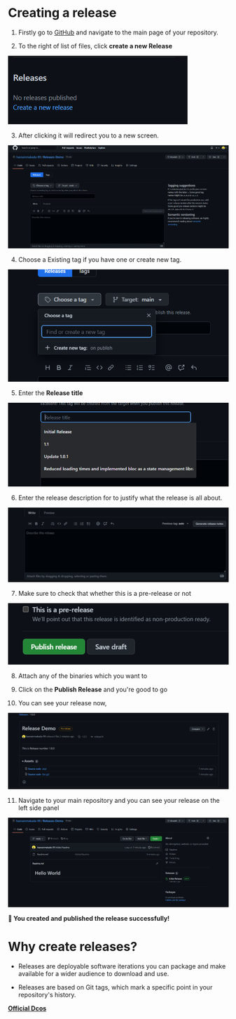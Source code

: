 # Creating a release

1. Firstly go to [GitHub](https://github.com) and navigate to the main page of your repository.

2. To the right of list of files, click **create a new Release**

![Img1](https://raw.githubusercontent.com/hasnainmakada-99/Releases-Demo/main/.github/images/OS%20Images/Img1.png)

3. After clicking it will redirect you to a new screen.

![Img2](https://raw.githubusercontent.com/hasnainmakada-99/Releases-Demo/main/.github/images/OS%20Images/Img2.png)

4. Choose a Existing tag if you have one or create new tag.

![Img3](https://raw.githubusercontent.com/hasnainmakada-99/Releases-Demo/main/.github/images/OS%20Images/Img3.png)

5. Enter the **Release title**

![Img4](https://raw.githubusercontent.com/hasnainmakada-99/Releases-Demo/main/.github/images/OS%20Images/Img4.png)

6. Enter the release description for to justify what the release is all about.
   
![Img5](https://raw.githubusercontent.com/hasnainmakada-99/Releases-Demo/main/.github/images/OS%20Images/Img5.png)

7. Make sure to check that whether this is a pre-release or not

![Img6](https://raw.githubusercontent.com/hasnainmakada-99/Releases-Demo/main/.github/images/OS%20Images/Img6.png)

8. Attach any of the binaries which you want to
   
9.  Click on the **Publish Release** and you're good to go

10. You can see your release now,

![Img7](https://raw.githubusercontent.com/hasnainmakada-99/Releases-Demo/main/.github/images/OS%20Images/Img7.png)

11. Navigate to your main repository and you can see your release on the left side panel

![Img8](https://raw.githubusercontent.com/hasnainmakada-99/Releases-Demo/main/.github/images/OS%20Images/Img8.png)

**🥳 You created and published the release successfully!**

# Why create releases?

- Releases are deployable software iterations you can package and make available for a wider audience to download and use. 

- Releases are based on Git tags, which mark a specific point in your repository's history.

**[Official Dcos](https://docs.github.com/en/repositories/releasing-projects-on-github/about-releases)**
